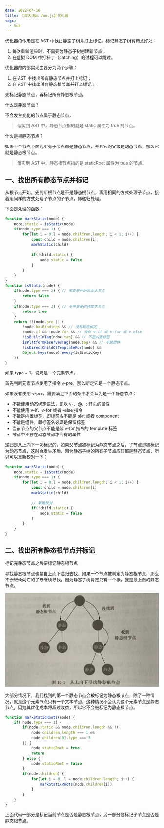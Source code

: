 ```yaml
---
date: 2022-04-16
title: 【深入浅出 Vue.js】优化器
tags: 
  - Vue
---
```



优化器的作用是在 AST 中找出静态子树并打上标记。标记静态子树有两点好处：

1. 每次重新渲染时，不需要为静态子树创建新节点；
2. 在虚拟 DOM 中打补丁（patching）的过程可以跳过。

优化器的内部实现主要分为两个步骤：

1. 在 AST 中找出所有静态节点并打上标记；
2. 在 AST 中找出所有静态根节点并打上标记；

先标记静态节点，再标记所有静态根节点。

什么是静态节点？

不会发生变化的节点属于静态节点，

> 落实到 AST 中，静态节点指的就是 static 属性为 true 的节点。


什么是根静态节点？

如果一个节点下面的所有子节点都是静态节点，并且它的父级是动态节点，那么它就是静态根节点。

> 落实到 AST 中，静态根节点指的是 staticRoot 属性为 true 的节点。


## 一、找出所有静态节点并标记

从根节点开始，先判断根节点是不是静态根节点，再用相同的方式处理子节点，接着用同样的方式处理子节点的子节点，即递归处理。

下面是处理的函数：

```jsx
function markStatic(node) {
	node.static = isStatic(node)
	if(node.type === 1) {
		for(let i = 0,l = node.children.length; i < 1; i++) {
			const child = node.children[i]
			markStatic(child)
		
			if(!child.static) {
				node.static = false
			}
		}
	}
}
function isStatic(node) {
	if(node.type === 2) { // 带变量的动态文本节点
		return false 
	}
	if(node.type === 3) { // 不带变量的纯文本节点
		return true
	}
	return !!(node.pre || (
		!node.hasBindings && // 没有动态绑定
		!node.if && !node.for && // 没有 v-if 或 v-for 或 v-else
		!isBuiltInTag(ndoe.tag) && // 不是内置标签
		isPlatformReservedTag(node.tag) && // 不是组件
		!isDirectChildOfTemplateFor(node) && 
		Object.keys(node).every(isStaticKey)
	))
}
```

如果 type = 1，说明是一个元素节点。

首先判断元素节点使用了指令 v-pre，那么断定它是一个静态节点。

如果没有使用 v-pre，需要满足下面的条件才会认为是一个静态节点：

- 不能使用动态绑定语法，即以 v-、@、: 开头的属性
- 不能使用 v-if、v-for 或者 -else 指令
- 不能是内置标签，即标签名不能是 slot 或者 component
- 不能是组件，即标签名必须是保留标签
- 当前节点的父节点不能是带 v-for 指令的 template 标签
- 节点中不存在动态节点才会有的属性

递归是从上向下一次标记的，如果父节点被标记为静态节点之后，子节点却被标记为动态节点，这时会发生矛盾，因为静态子树的所有子节点应该都是静态节点，所以可以重新校对一下：

```jsx
function markStatic(node) {
	node.static = isStatic(node)
	if(node.type === 1) {
		for(let i = 0,l = node.children.length; i < 1; i++) {
			const child = node.children[i]
			markStatic(child)
		
			// 新增校对
			if(!child.static) {
				node.static = false
			}
		}
	}
}

```

## 二、找出所有静态根节点并标记

标记完静态节点之后要标记静态根节点

寻找静态根节点也是自上而下递归去找，如果一个节点被判定为静态根节点，那么不会继续向它的子级继续寻找，因为静态子树肯定只有一个根，就是最上面的静态节点。

![](../../images/srqc-16.png)

大部分情况下，我们找到的第一个静态节点会被标记为静态根节点，除了一种情况，就是这个元素节点只有一个文本节点，这种情况不会认为这个元素节点是静态节点，因为其优化成本将超过收益，所以它不会被标记为静态根节点。

```jsx
function markStaticRoots(node) {
	if( node.type === 1) {
		if(node.static && node.children.length && !(
			node.children.length === 1 && 
			node.children[0].type === 3
		)) {
			node.staticRoot = true
			return
		} else {
			node.staticRoot = false
		}
		if(node.children) {
			for(let i = 0, l = node.children.length; i++) {
				markStaticRoots(node.children[i])
			}
		}
	}
}
```

上面代码一部分是标记当前节点是否是静态根节点，另一部分是标记子节点是否是静态根节点。